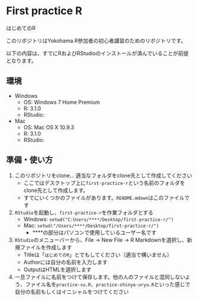First practice R
=====

はじめてのR

このリポジトリはYokohama.R参加者の初心者講習のためのリポジトリです。

以下の内容は、すでにRおよびRStudioのインストールが済んでいることが前提となります。

## 環境

* Windows
    * OS: Windows 7 Home Premium
    * R: 3.1.0
    * RStudio: 
* Mac
    * OS: Mac OS X 10.9.3
    * R: 3.1.0
    * RStudio: 

## 準備・使い方

1. このリポジトリをclone... 適当なフォルダをclone先として作成してください
    * ここではデスクトップ上に`first-practice-r`という名前のフォルダをclone先として作成します。
    * すでにいくつかのファイルがあります。`README.mdown`はこのファイルです	
2. `RStudio`を起動し、`first-practice-r`を作業フォルダとする
    * Windows:  `setwd("C:Users/****/Desktop/first-practice-r/")`
    * Mac:      `setwd("/Users/****/Desktop/first-practice-r/")`
        * \****の部分はパソコンで使用しているユーザー名です
3. `RStudio`のメニューバーから、File -> New File -> R Markdownを選択し、新規ファイルを作成します
    * Titleは「`はじめてのR`」とでもしてください（適当で構いません）
    * Authorには自分の名前を入力します
    * OutputはHTMLを選択します
4. 一旦ファイルに名前をつけて保存します。他の人のファイルと混同しないよう、ファイル名を`practice-su.R`、`practice-shinya-uryu.R`といった感じで自分の名前もしくはイニシャルをつけてください
